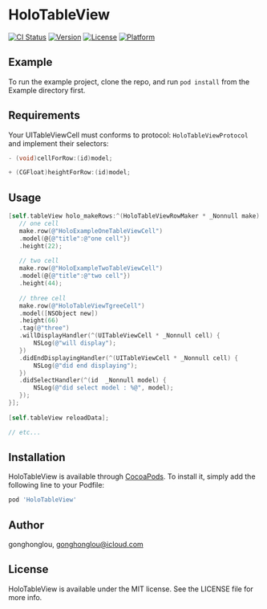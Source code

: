 # HoloTableView

[![CI Status](https://img.shields.io/travis/gonghonglou/HoloTableView.svg?style=flat)](https://travis-ci.org/gonghonglou/HoloTableView)
[![Version](https://img.shields.io/cocoapods/v/HoloTableView.svg?style=flat)](https://cocoapods.org/pods/HoloTableView)
[![License](https://img.shields.io/cocoapods/l/HoloTableView.svg?style=flat)](https://cocoapods.org/pods/HoloTableView)
[![Platform](https://img.shields.io/cocoapods/p/HoloTableView.svg?style=flat)](https://cocoapods.org/pods/HoloTableView)

## Example

To run the example project, clone the repo, and run `pod install` from the Example directory first.

## Requirements

Your UITableViewCell must conforms to protocol: `HoloTableViewProtocol` and implement their selectors: 

```objective-c
- (void)cellForRow:(id)model;

+ (CGFloat)heightForRow:(id)model;
```

## Usage

```objective-c
[self.tableView holo_makeRows:^(HoloTableViewRowMaker * _Nonnull make) {
   // one cell
   make.row(@"HoloExampleOneTableViewCell")
   .model(@{@"title":@"one cell"})
   .height(22);
   
   // two cell
   make.row(@"HoloExampleTwoTableViewCell")
   .model(@{@"title":@"two cell"})
   .height(44);
   
   // three cell
   make.row(@"HoloTableViewTgreeCell")
   .model([NSObject new])
   .height(66)
   .tag(@"three")
   .willDisplayHandler(^(UITableViewCell * _Nonnull cell) {
       NSLog(@"will display");
   })
   .didEndDisplayingHandler(^(UITableViewCell * _Nonnull cell) {
       NSLog(@"did end displaying");
   })
   .didSelectHandler(^(id  _Nonnull model) {
       NSLog(@"did select model : %@", model);
   });
}];
    
[self.tableView reloadData];

// etc...
```

## Installation

HoloTableView is available through [CocoaPods](https://cocoapods.org). To install
it, simply add the following line to your Podfile:

```ruby
pod 'HoloTableView'
```

## Author

gonghonglou, gonghonglou@icloud.com

## License

HoloTableView is available under the MIT license. See the LICENSE file for more info.


